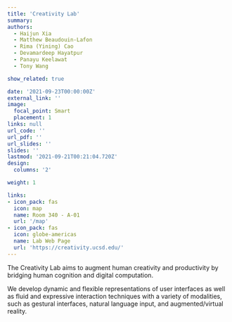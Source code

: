 ```yaml
---
title: 'Creativity Lab'
summary:
authors: 
  - Haijun Xia
  - Matthew Beaudouin-Lafon
  - Rima (Yining) Cao
  - Devamardeep Hayatpur
  - Panayu Keelawat
  - Tony Wang

show_related: true

date: '2021-09-23T00:00:00Z'
external_link: ''
image:
  focal_point: Smart
  placement: 1
links: null
url_code: ''
url_pdf: ''
url_slides: ''
slides: ''
lastmod: '2021-09-21T00:21:04.720Z'
design:
  columns: '2'

weight: 1

links:
- icon_pack: fas
  icon: map
  name: Room 340 - A-01
  url: '/map'
- icon_pack: fas
  icon: globe-americas
  name: Lab Web Page
  url: 'https://creativity.ucsd.edu/'
---
```

The Creativity Lab aims to augment human creativity and productivity by bridging human cognition and digital computation. 

We develop dynamic and flexible representations of user interfaces as well as fluid and expressive interaction techniques with a variety of modalities, such as gestural interfaces, natural language input, and augmented/virtual reality.

